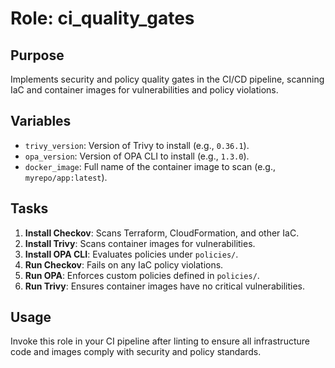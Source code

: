 # Role: ci_quality_gates

## Purpose
Implements security and policy quality gates in the CI/CD pipeline, scanning IaC and container images for vulnerabilities and policy violations.

## Variables
- `trivy_version`: Version of Trivy to install (e.g., `0.36.1`).
- `opa_version`: Version of OPA CLI to install (e.g., `1.3.0`).
- `docker_image`: Full name of the container image to scan (e.g., `myrepo/app:latest`).

## Tasks
1. **Install Checkov**: Scans Terraform, CloudFormation, and other IaC.
2. **Install Trivy**: Scans container images for vulnerabilities.
3. **Install OPA CLI**: Evaluates policies under `policies/`.
4. **Run Checkov**: Fails on any IaC policy violations.
5. **Run OPA**: Enforces custom policies defined in `policies/`.
6. **Run Trivy**: Ensures container images have no critical vulnerabilities.

## Usage
Invoke this role in your CI pipeline after linting to ensure all infrastructure code and images comply with security and policy standards.
